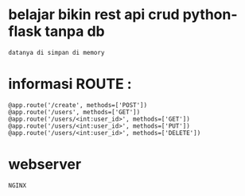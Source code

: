 # belajar bikin rest api crud python-flask tanpa db
```
datanya di simpan di memory
```
# informasi ROUTE : 
```
@app.route('/create', methods=['POST'])
@app.route('/users', methods=['GET'])
@app.route('/users/<int:user_id>', methods=['GET'])
@app.route('/users/<int:user_id>', methods=['PUT'])
@app.route('/users/<int:user_id>', methods=['DELETE'])
```
# webserver
```
NGINX
```